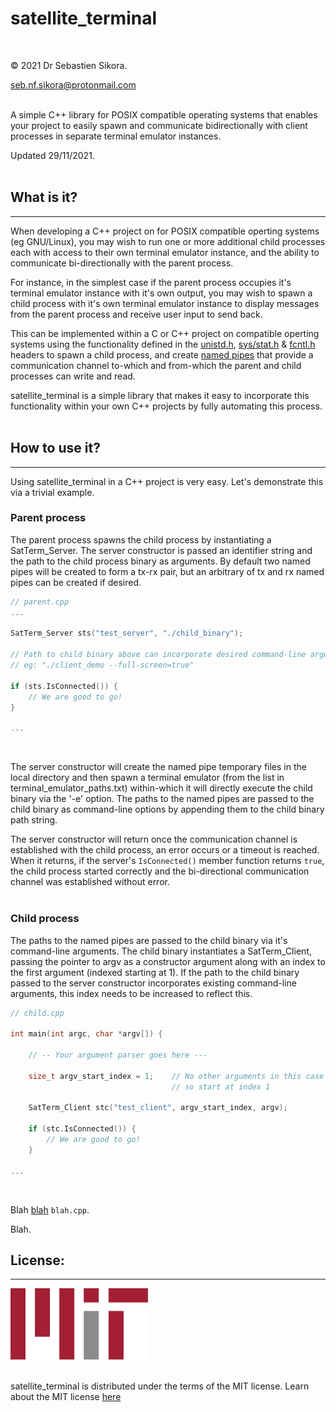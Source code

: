 # satellite_terminal
<br />

© 2021 Dr Sebastien Sikora.

[seb.nf.sikora@protonmail.com](mailto:seb.nf.sikora@protonmail.com)
<br />
<br />

A simple C++ library for POSIX compatible operating systems that enables your project to easily spawn and communicate bidirectionally with client processes in separate terminal emulator instances.
<br />

Updated 29/11/2021.
<br />
<br />

## What is it?
-------------------------
When developing a C++ project on for POSIX compatible operting systems (eg GNU/Linux), you may wish to run one or more additional child processes each with access to their own terminal emulator instance, and the ability to communicate bi-directionally with the parent process.

For instance, in the simplest case if the parent process occupies it's terminal emulator instance with it's own output, you may wish to spawn a child process with it's own terminal emulator instance to display messages from the parent process and receive user input to send back.

This can be implemented within a C or C++ project on compatible operting systems using the functionality defined in the [unistd.h](https://en.wikipedia.org/wiki/Unistd.h), [sys/stat.h](https://en.wikibooks.org/wiki/C_Programming/POSIX_Reference/sys/stat.h) & [fcntl.h](https://pubs.opengroup.org/onlinepubs/007904875/basedefs/fcntl.h.html) headers to spawn a child process, and create [named pipes](https://en.wikipedia.org/wiki/Named_pipe) that provide a communication channel to-which and from-which the parent and child processes can write and read.

satellite_terminal is a simple library that makes it easy to incorporate this functionality within your own C++ projects by fully automating this process.
<br />
<br />

## How to use it?
-------------------------
Using satellite_terminal in a C++ project is very easy. Let's demonstrate this via a trivial example.
<br />

### Parent process

The parent process spawns the child process by instantiating a SatTerm_Server. The server constructor is passed an identifier string and the path to the child process binary as arguments. By default two named pipes will be created to form a tx-rx pair, but an arbitrary of tx and rx named pipes can be created if desired.
<br />

```cpp
// parent.cpp
...

SatTerm_Server sts("test_server", "./child_binary");

// Path to child binary above can incorporate desired command-line arguments
// eg: "./client_demo --full-screen=true"

if (sts.IsConnected()) {
	// We are good to go!
}

...
```
<br />

The server constructor will create the named pipe temporary files in the local directory and then spawn a terminal emulator (from the list in terminal_emulator_paths.txt) within-which it will directly execute the child binary via the '-e' option. The paths to the named pipes are passed to the child binary as command-line options by appending them to the child binary path string.

The server constructor will return once the communication channel is established with the child process, an error occurs or a timeout is reached. When it returns, if the server's `IsConnected()` member function returns `true`, the child process started correctly and the bi-directional communication channel was established without error.
<br />
<br />

### Child process

The paths to the named pipes are passed to the child binary via it's command-line arguments. The child binary instantiates a SatTerm_Client, passing the pointer to argv as a constructor argument along with an index to the first argument (indexed starting at 1). If the path to the child binary passed to the server constructor incorporates existing command-line arguments, this index needs to be increased to reflect this.
<br />

```cpp
// child.cpp

int main(int argc, char *argv[]) {
	
	// -- Your argument parser goes here ---
	
	size_t argv_start_index = 1;    // No other arguments in this case
	                                // so start at index 1
	
	SatTerm_Client stc("test_client", argv_start_index, argv);
	
	if (stc.IsConnected()) {
		// We are good to go!
	}

...
```
<br />

Blah [blah]() `blah.cpp`.

Blah.
<br />

## License:
-------------------------
![Mit License Logo](./220px-MIT_logo.png)
<br/>
<br/>

satellite_terminal is distributed under the terms of the MIT license.
Learn about the MIT license [here](https://choosealicense.com/licenses/mit/)


